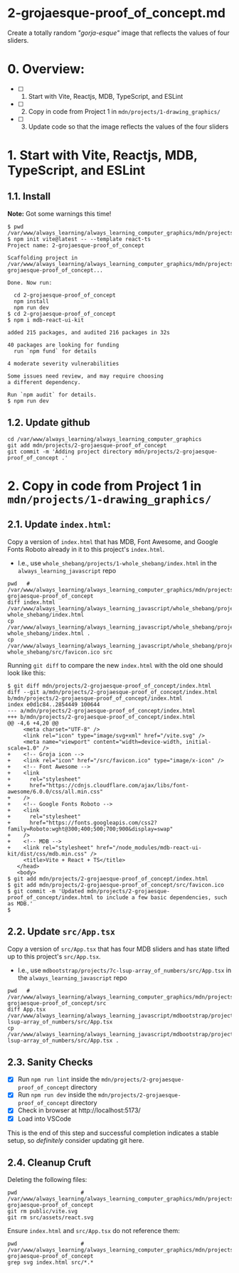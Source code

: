 
# 2-grojaesque-proof_of_concept.md

Create a totally random *"gorja-esque"* image that reflects the values of four sliders.

# 0. Overview:

- [ ] 1. Start with Vite, Reactjs, MDB, TypeScript, and ESLint
- [ ] 2. Copy in code from Project 1 in `mdn/projects/1-drawing_graphics/`
- [ ] 3. Update code so that the image reflects the values of the four sliders

# 1. Start with Vite, Reactjs, MDB, TypeScript, and ESLint

## 1.1. Install

**Note:** Got some warnings this time!

```
$ pwd
/var/www/always_learning/always_learning_computer_graphics/mdn/projects
$ npm init vite@latest -- --template react-ts
Project name: 2-grojaesque-proof_of_concept

Scaffolding project in /var/www/always_learning/always_learning_computer_graphics/mdn/projects/2-grojaesque-proof_of_concept...

Done. Now run:

  cd 2-grojaesque-proof_of_concept
  npm install
  npm run dev
$ cd 2-grojaesque-proof_of_concept
$ npm i mdb-react-ui-kit

added 215 packages, and audited 216 packages in 32s

40 packages are looking for funding
  run `npm fund` for details

4 moderate severity vulnerabilities

Some issues need review, and may require choosing
a different dependency.

Run `npm audit` for details.
$ npm run dev
```

## 1.2. Update github

```
cd /var/www/always_learning/always_learning_computer_graphics
git add mdn/projects/2-grojaesque-proof_of_concept
git commit -m 'Adding project directory mdn/projects/2-grojaesque-proof_of_concept .'
```

# 2. Copy in code from Project 1 in `mdn/projects/1-drawing_graphics/`

## 2.1. Update `index.html`:

Copy a version of `index.html` that has MDB, Font Awesome, and Google Fonts Roboto already in it
to this project's `index.html`.

- I.e., use `whole_shebang/projects/1-whole_shebang/index.html` in the `always_learning_javascript` repo

```
pwd   # /var/www/always_learning/always_learning_computer_graphics/mdn/projects/2-grojaesque-proof_of_concept
diff index.html /var/www/always_learning/always_learning_javascript/whole_shebang/projects/1-whole_shebang/index.html
cp /var/www/always_learning/always_learning_javascript/whole_shebang/projects/1-whole_shebang/index.html .
cp /var/www/always_learning/always_learning_javascript/whole_shebang/projects/1-whole_shebang/src/favicon.ico src
```

Running `git diff` to compare the new `index.html` with the old one should look like this:

```
$ git diff mdn/projects/2-grojaesque-proof_of_concept/index.html
diff --git a/mdn/projects/2-grojaesque-proof_of_concept/index.html b/mdn/projects/2-grojaesque-proof_of_concept/index.html
index e0d1c84..2854449 100644
--- a/mdn/projects/2-grojaesque-proof_of_concept/index.html
+++ b/mdn/projects/2-grojaesque-proof_of_concept/index.html
@@ -4,6 +4,20 @@
     <meta charset="UTF-8" />
     <link rel="icon" type="image/svg+xml" href="/vite.svg" />
     <meta name="viewport" content="width=device-width, initial-scale=1.0" />
+    <!-- Groja icon -->
+    <link rel="icon" href="/src/favicon.ico" type="image/x-icon" />
+    <!-- Font Awesome -->
+    <link
+      rel="stylesheet"
+      href="https://cdnjs.cloudflare.com/ajax/libs/font-awesome/6.0.0/css/all.min.css"
+    />
+    <!-- Google Fonts Roboto -->
+    <link
+      rel="stylesheet"
+      href="https://fonts.googleapis.com/css2?family=Roboto:wght@300;400;500;700;900&display=swap"
+    />
+    <!-- MDB -->
+    <link rel="stylesheet" href="/node_modules/mdb-react-ui-kit/dist/css/mdb.min.css" />
     <title>Vite + React + TS</title>
   </head>
   <body>
$ git add mdn/projects/2-grojaesque-proof_of_concept/index.html
$ git add mdn/projects/2-grojaesque-proof_of_concept/src/favicon.ico
$ git commit -m 'Updated mdn/projects/2-grojaesque-proof_of_concept/index.html to include a few basic dependencies, such as MDB.'
$
```

## 2.2. Update `src/App.tsx`

Copy a version of `src/App.tsx` that has four MDB sliders and has state lifted up to this project's `src/App.tsx`.

- I.e., use `mdbootstrap/projects/7c-lsup-array_of_numbers/src/App.tsx` in the `always_learning_javascript` repo

```
pwd   # /var/www/always_learning/always_learning_computer_graphics/mdn/projects/2-grojaesque-proof_of_concept/src
diff App.tsx /var/www/always_learning/always_learning_javascript/mdbootstrap/projects/7c-lsup-array_of_numbers/src/App.tsx
cp /var/www/always_learning/always_learning_javascript/mdbootstrap/projects/7c-lsup-array_of_numbers/src/App.tsx .
```

## 2.3. Sanity Checks

- [x] Run `npm run lint` inside the `mdn/projects/2-grojaesque-proof_of_concept` directory
- [x] Run `npm run dev` inside the `mdn/projects/2-grojaesque-proof_of_concept` directory
- [x] Check in browser at http://localhost:5173/
- [x] Load into VSCode

This is the end of this step and successful completion indicates a stable setup, so *definitely* consider updating git here.

## 2.4. Cleanup Cruft

Deleting the following files:

```
pwd                    # /var/www/always_learning/always_learning_computer_graphics/mdn/projects/2-grojaesque-proof_of_concept
git rm public/vite.svg
git rm src/assets/react.svg
```

Ensure `index.html` and `src/App.tsx` do not reference them:

```
pwd                    # /var/www/always_learning/always_learning_computer_graphics/mdn/projects/2-grojaesque-proof_of_concept
grep svg index.html src/*.*
```

